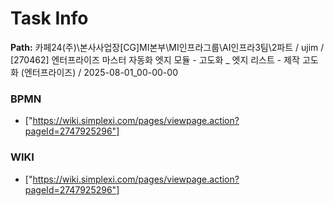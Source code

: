 # Task Info

**Path:** 카페24(주)\본사사업장\[CG]MI본부\MI인프라그룹\AI인프라3팀\2파트 / ujim / [270462] 엔터프라이즈 마스터 자동화 엣지 모듈 - 고도화 _ 엣지 리스트 - 제작 고도화 (엔터프라이즈) / 2025-08-01_00-00-00

### BPMN
- ["https://wiki.simplexi.com/pages/viewpage.action?pageId=2747925296"]

### WIKI
- ["https://wiki.simplexi.com/pages/viewpage.action?pageId=2747925296"]

